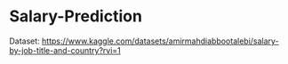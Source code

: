 # Salary-Prediction

Dataset: https://www.kaggle.com/datasets/amirmahdiabbootalebi/salary-by-job-title-and-country?rvi=1
